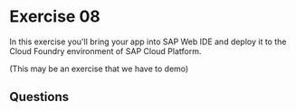 # Exercise 08

In this exercise you'll bring your app into SAP Web IDE and deploy it to the Cloud Foundry environment of SAP Cloud Platform.

(This may be an exercise that we have to demo)

## Questions


